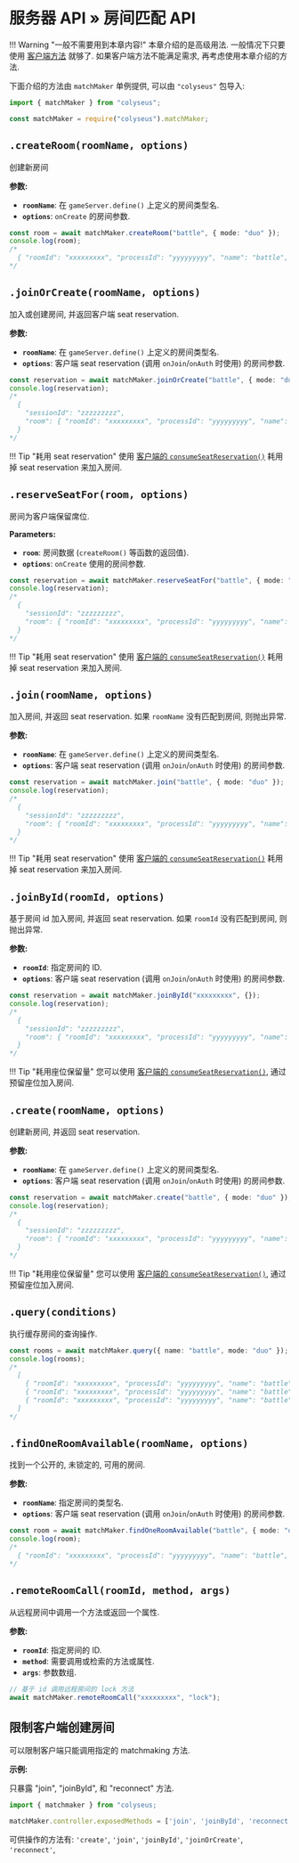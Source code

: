 # 服务器 API &raquo; 房间匹配 API

!!! Warning "一般不需要用到本章内容!"
    本章介绍的是高级用法. 一般情况下只要使用 [客户端方法](/client/#methods) 就够了. 如果客户端方法不能满足需求, 再考虑使用本章介绍的方法.

下面介绍的方法由 `matchMaker` 单例提供, 可以由 `"colyseus"` 包导入:

```typescript fct_label="TypeScript"
import { matchMaker } from "colyseus";
```

```javascript fct_label="JavaScript"
const matchMaker = require("colyseus").matchMaker;
```

## `.createRoom(roomName, options)`
创建新房间

**参数:**

- **`roomName`**: 在 `gameServer.define()` 上定义的房间类型名.
- **`options`**: `onCreate` 的房间参数.

```typescript
const room = await matchMaker.createRoom("battle", { mode: "duo" });
console.log(room);
/*
  { "roomId": "xxxxxxxxx", "processId": "yyyyyyyyy", "name": "battle", "locked": false }
*/
```

## `.joinOrCreate(roomName, options)`

加入或创建房间, 并返回客户端 seat reservation.

**参数:**

- **`roomName`**: 在 `gameServer.define()` 上定义的房间类型名.
- **`options`**: 客户端 seat reservation (调用 `onJoin`/`onAuth` 时使用) 的房间参数.

```typescript
const reservation = await matchMaker.joinOrCreate("battle", { mode: "duo" });
console.log(reservation);
/*
  {
    "sessionId": "zzzzzzzzz",
    "room": { "roomId": "xxxxxxxxx", "processId": "yyyyyyyyy", "name": "battle", "locked": false }
  }
*/
```

!!! Tip "耗用 seat reservation"
    使用 [客户端的 `consumeSeatReservation()`](/client/#consumeseatreservation-reservation) 耗用掉 seat reservation 来加入房间.

## `.reserveSeatFor(room, options)`
房间为客户端保留席位.

**Parameters:**

- **`room`**: 房间数据 (`createRoom()` 等函数的返回值).
- **`options`**: `onCreate` 使用的房间参数.

```typescript
const reservation = await matchMaker.reserveSeatFor("battle", { mode: "duo" });
console.log(reservation);
/*
  {
    "sessionId": "zzzzzzzzz",
    "room": { "roomId": "xxxxxxxxx", "processId": "yyyyyyyyy", "name": "battle", "locked": false }
  }
*/
```

!!! Tip "耗用 seat reservation"
    使用 [客户端的 `consumeSeatReservation()`](/client/#consumeseatreservation-reservation) 耗用掉 seat reservation 来加入房间.

## `.join(roomName, options)`
加入房间, 并返回 seat reservation. 如果 `roomName` 没有匹配到房间, 则抛出异常.

**参数:**

- **`roomName`**: 在 `gameServer.define()` 上定义的房间类型名.
- **`options`**: 客户端 seat reservation (调用 `onJoin`/`onAuth` 时使用) 的房间参数.

```typescript
const reservation = await matchMaker.join("battle", { mode: "duo" });
console.log(reservation);
/*
  {
    "sessionId": "zzzzzzzzz",
    "room": { "roomId": "xxxxxxxxx", "processId": "yyyyyyyyy", "name": "battle", "locked": false }
  }
*/
```

!!! Tip "耗用 seat reservation"
    使用 [客户端的 `consumeSeatReservation()`](/client/#consumeseatreservation-reservation) 耗用掉 seat reservation 来加入房间.

## `.joinById(roomId, options)`
基于房间 id 加入房间, 并返回 seat reservation. 如果 `roomId` 没有匹配到房间, 则抛出异常.

**参数:**

- **`roomId`**: 指定房间的 ID.
- **`options`**: 客户端 seat reservation (调用 `onJoin`/`onAuth` 时使用) 的房间参数.

```typescript
const reservation = await matchMaker.joinById("xxxxxxxxx", {});
console.log(reservation);
/*
  {
    "sessionId": "zzzzzzzzz",
    "room": { "roomId": "xxxxxxxxx", "processId": "yyyyyyyyy", "name": "battle", "locked": false }
  }
*/
```

!!! Tip "耗用座位保留量"
    您可以使用 [客户端的 `consumeSeatReservation()`](/client/#consumeseatreservation-reservation), 通过预留座位加入房间.

## `.create(roomName, options)`
创建新房间, 并返回 seat reservation.

**参数:**

- **`roomName`**: 在 `gameServer.define()` 上定义的房间类型名.
- **`options`**: 客户端 seat reservation (调用 `onJoin`/`onAuth` 时使用) 的房间参数.

```typescript
const reservation = await matchMaker.create("battle", { mode: "duo" });
console.log(reservation);
/*
  {
    "sessionId": "zzzzzzzzz",
    "room": { "roomId": "xxxxxxxxx", "processId": "yyyyyyyyy", "name": "battle", "locked": false }
  }
*/
```

!!! Tip "耗用座位保留量"
    您可以使用 [客户端的 `consumeSeatReservation()`](/client/#consumeseatreservation-reservation), 通过预留座位加入房间.

## `.query(conditions)`
执行缓存房间的查询操作.

```typescript
const rooms = await matchMaker.query({ name: "battle", mode: "duo" });
console.log(rooms);
/*
  [
    { "roomId": "xxxxxxxxx", "processId": "yyyyyyyyy", "name": "battle", "locked": false },
    { "roomId": "xxxxxxxxx", "processId": "yyyyyyyyy", "name": "battle", "locked": false },
    { "roomId": "xxxxxxxxx", "processId": "yyyyyyyyy", "name": "battle", "locked": false }
  ]
*/
```

## `.findOneRoomAvailable(roomName, options)`
找到一个公开的, 未锁定的, 可用的房间.

**参数:**

- **`roomName`**: 指定房间的类型名.
- **`options`**: 客户端 seat reservation (调用 `onJoin`/`onAuth` 时使用) 的房间参数.

```typescript
const room = await matchMaker.findOneRoomAvailable("battle", { mode: "duo" });
console.log(room);
/*
  { "roomId": "xxxxxxxxx", "processId": "yyyyyyyyy", "name": "battle", "locked": false }
*/
```

## `.remoteRoomCall(roomId, method, args)`
从远程房间中调用一个方法或返回一个属性.

**参数:**

- **`roomId`**: 指定房间的 ID.
- **`method`**: 需要调用或检索的方法或属性.
- **`args`**: 参数数组.

```typescript
// 基于 id 调用远程房间的 lock 方法
await matchMaker.remoteRoomCall("xxxxxxxxx", "lock");
```

## 限制客户端创建房间

可以限制客户端只能调用指定的 matchmaking 方法.

**示例:**

只暴露 "join", "joinById", 和 "reconnect" 方法.

```typescript
import { matchmaker } from "colyseus;

matchMaker.controller.exposedMethods = ['join', 'joinById', 'reconnect'];
```

可供操作的方法有: `'create'`, `'join'`, `'joinById'`, `'joinOrCreate'`, `'reconnect'`,

